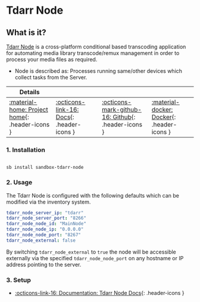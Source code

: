 # Tdarr Node

## What is it?

[Tdarr Node](https://tdarr.io/) is a cross-platform conditional based transcoding application for automating media library transcode/remux management in order to process your media files as required.

- Node is described as: Processes running same/other devices which collect tasks from the Server.

| Details     |             |             |             |
|-------------|-------------|-------------|-------------|
| [:material-home: Project home](https://tdarr.io/){: .header-icons } | [:octicons-link-16: Docs](https://docs.tdarr.io/docs/installation/getting-started){: .header-icons } | [:octicons-mark-github-16: Github](https://github.com/HaveAGitGat/Tdarr){: .header-icons } | [:material-docker: Docker](https://hub.docker.com/r/haveagitgat/tdarr){: .header-icons }|

### 1. Installation

``` shell

sb install sandbox-tdarr-node

```

### 2. Usage

The Tdarr Node is configured with the following defaults which can be modified via the inventory system.

``` yaml
tdarr_node_server_ip: "tdarr"
tdarr_node_server_port: "8266"
tdarr_node_node_id: "MainNode"
tdarr_node_node_ip: "0.0.0.0"
tdarr_node_node_port: "8267"
tdarr_node_external: false
```

By switching `tdarr_node_external` to `true` the node will be accessible externally via the specified `tdarr_node_node_port` on any hostname or IP address pointing to the server.

### 3. Setup

- [:octicons-link-16: Documentation: Tdarr Node Docs](https://docs.tdarr.io/docs/installation/getting-started){: .header-icons }
